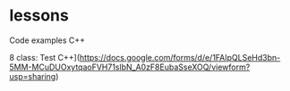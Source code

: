 # lessons
Сode examples С++ 

8 class: Test C++](https://docs.google.com/forms/d/e/1FAIpQLSeHd3bn-5MM-MCuDUOxytqaoFVH71slbN_A0zF8EubaSseXOQ/viewform?usp=sharing)
